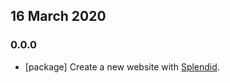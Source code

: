 ## 16 March 2020

### 0.0.0

- [package] Create a new website with [Splendid](https://www.npmjs.com/package/splendid).